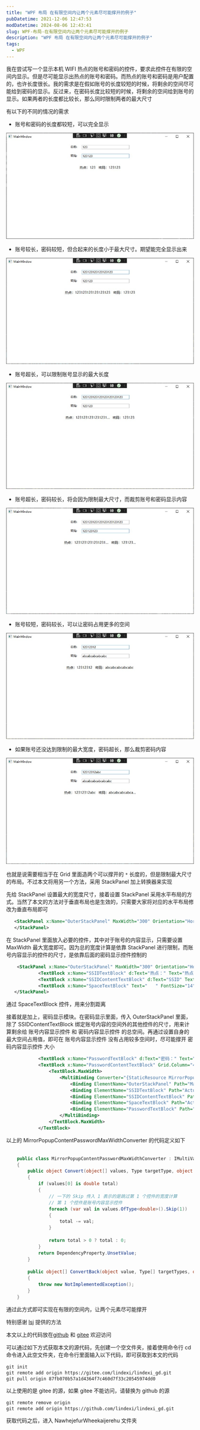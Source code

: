 ```yaml
---
title: "WPF 布局 在有限空间内让两个元素尽可能撑开的例子"
pubDatetime: 2021-12-06 12:47:53
modDatetime: 2024-08-06 12:43:41
slug: WPF-布局-在有限空间内让两个元素尽可能撑开的例子
description: "WPF 布局 在有限空间内让两个元素尽可能撑开的例子"
tags:
  - WPF
---
```





我在尝试写一个显示本机 WIFI 热点的账号和密码的控件，要求此控件在有限的空间内显示。但是尽可能显示出热点的账号和密码。而热点的账号和密码是用户配置的，也许长度很长。我的需求是在假如账号的长度较短的时候，将剩余的空间尽可能给到密码的显示。反过来，在密码长度比较短的时候，将剩余的空间给到账号的显示。如果两者的长度都比较长，那么同时限制两者的最大尺寸

<!--more-->


<!-- CreateTime:2021/12/6 20:47:53 -->


<!-- 发布 -->

有以下的不同的情况的需求

- 账号和密码的长度都较短，可以完全显示

<!-- ![](images/img-WPF 布局 在有限空间内让两个元素尽可能撑开的例子0.png) -->

![](images/img-modify-d43c2ee90cb962ade4af40560b370b4b.jpg)

- 账号较长，密码较短，但合起来的长度小于最大尺寸。期望能完全显示出来

<!-- ![](images/img-WPF 布局 在有限空间内让两个元素尽可能撑开的例子1.png) -->

![](images/img-modify-1476c48e97f9fef07202515e0ab5a43b.jpg)

- 账号超长，可以限制账号显示的最大长度

<!-- ![](images/img-WPF 布局 在有限空间内让两个元素尽可能撑开的例子2.png) -->

![](images/img-modify-72a6ffb6d2b896e9687cfe16613f375e.jpg)

- 账号超长，密码较长，将会因为限制最大尺寸，而裁剪账号和密码显示内容

<!-- ![](images/img-WPF 布局 在有限空间内让两个元素尽可能撑开的例子3.png) -->

![](images/img-modify-d7b49139c8353fcfa497a71bf8e754e0.jpg)

- 账号较短，密码较长，可以让密码占用更多的空间

<!-- ![](images/img-WPF 布局 在有限空间内让两个元素尽可能撑开的例子4.png) -->

![](images/img-modify-28c2b3f6ab1e55e3851b0e59a7a1a624.jpg)

- 如果账号还没达到限制的最大宽度，密码超长，那么裁剪密码内容

<!-- ![](images/img-WPF 布局 在有限空间内让两个元素尽可能撑开的例子5.png) -->

![](images/img-modify-4e7007350b9c93a351f01168d932a849.jpg)

也就是说需要相当于在 Grid 里面造两个可以撑开的 `*` 长度的，但是限制最大尺寸的布局。不过本文将用另一个方法，采用 StackPanel 加上转换器来实现

先给 StackPanel 设置最大的宽度尺寸，接着设置 StackPanel 采用水平布局的方式。当然了本文的方法对于垂直布局也是生效的，只需要大家将对应的水平布局修改为垂直布局即可

```xml
   <StackPanel x:Name="OuterStackPanel" MaxWidth="300" Orientation="Horizontal">
   </StackPanel>
```

在 StackPanel 里面放入必要的控件，其中对于账号的内容显示，只需要设置 MaxWidth 最大宽度即可。因为总的宽度计算是依靠 StackPanel 进行限制，而账号内容显示的控件的尺寸，是依靠后面的密码显示控件控制的

```xml
    <StackPanel x:Name="OuterStackPanel" MaxWidth="300" Orientation="Horizontal">
            <TextBlock x:Name="SSIDTextBlock" d:Text="热点：" Text="热点：" FontSize="14" />
            <TextBlock x:Name="SSIDContentTextBlock" d:Text="SSID" Text="{Binding ElementName=NameTextBox,Path=Text}" FontSize="14" MaxWidth="150" TextTrimming="CharacterEllipsis" />
            <TextBlock x:Name="SpaceTextBlock" Text="   " FontSize="14" />
   </StackPanel>
```

通过 SpaceTextBlock 控件，用来分割距离

接着就是加上，密码显示模块。在密码显示里面，传入 OuterStackPanel 里面，除了 SSIDContentTextBlock 绑定账号内容的空间外的其他控件的尺寸，用来计算剩余给 账号内容显示控件 和 密码内容显示控件 的总空间。再通过设置自身的最大空间占用值，即可在 账号内容显示控件 没有占用较多空间时，尽可能撑开 密码内容显示控件 大小

```xml
            <TextBlock x:Name="PasswordTextBlock" d:Text="密码：" Text="密码：" FontSize="14" />
            <TextBlock x:Name="PasswordContentTextBlock" Grid.Column="4"  d:Text="Password" Text="{Binding ElementName=KeyTextBox,Path=Text}" FontSize="14" TextTrimming="CharacterEllipsis">
                <TextBlock.MaxWidth>
                    <MultiBinding Converter="{StaticResource MirrorPopupContentPasswordMaxWidthConverter}">
                        <Binding ElementName="OuterStackPanel" Path="MaxWidth"/>
                        <Binding ElementName="SSIDTextBlock" Path="ActualWidth"/>
                        <Binding ElementName="SSIDContentTextBlock" Path="ActualWidth"/>
                        <Binding ElementName="SpaceTextBlock" Path="ActualWidth"/>
                        <Binding ElementName="PasswordTextBlock" Path="ActualWidth"/>
                    </MultiBinding>
                </TextBlock.MaxWidth>
            </TextBlock>
```

以上的 MirrorPopupContentPasswordMaxWidthConverter 的代码定义如下

```csharp

    public class MirrorPopupContentPasswordMaxWidthConverter : IMultiValueConverter
    {
        public object Convert(object[] values, Type targetType, object parameter, CultureInfo culture)
        {
            if (values[0] is double total)
            {
            	// 一下的 Skip 传入 1 表示的是跳过第 1 个控件的宽度计算
            	// 第 1 个控件是账号内容显示控件
                foreach (var val in values.OfType<double>().Skip(1))
                {
                    total -= val;
                }

                return total > 0 ? total : 0;
            }
            return DependencyProperty.UnsetValue;
        }

        public object[] ConvertBack(object value, Type[] targetTypes, object parameter, CultureInfo culture)
        {
            throw new NotImplementedException();
        }
    }
```

通过此方式即可实现在有限的空间内，让两个元素尽可能撑开

特别感谢 [lsj](https://blog.sdlsj.net) 提供的方法

本文以上的代码放在[github](https://github.com/lindexi/lindexi_gd/tree/87fb070b57a1d4364f7c460d7f33c20545974dd0/NawhejefurWheekaijerehu) 和 [gitee](https://gitee.com/lindexi/lindexi_gd/tree/87fb070b57a1d4364f7c460d7f33c20545974dd0/NawhejefurWheekaijerehu) 欢迎访问

可以通过如下方式获取本文的源代码，先创建一个空文件夹，接着使用命令行 cd 命令进入此空文件夹，在命令行里面输入以下代码，即可获取到本文的代码

```
git init
git remote add origin https://gitee.com/lindexi/lindexi_gd.git
git pull origin 87fb070b57a1d4364f7c460d7f33c20545974dd0
```

以上使用的是 gitee 的源，如果 gitee 不能访问，请替换为 github 的源

```
git remote remove origin
git remote add origin https://github.com/lindexi/lindexi_gd.git
```

获取代码之后，进入 NawhejefurWheekaijerehu 文件夹

